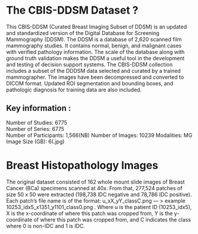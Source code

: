 # The CBIS-DDSM Dataset ? 
This CBIS-DDSM (Curated Breast Imaging Subset of DDSM) is an updated and standardized version of the Digital Database for Screening Mammography (DDSM). The DDSM is a database of 2,620 scanned film mammography studies. It contains normal, benign, and malignant cases with verified pathology information. The scale of the database along with ground truth validation makes the DDSM a useful tool in the development and testing of decision support systems. The CBIS-DDSM collection includes a subset of the DDDSM data selected and curated by a trained mammographer. The images have been decompressed and converted to DICOM format. Updated ROI segmentation and bounding boxes, and pathologic diagnosis for training data are also included.

## Key information :
Number of Studies: 6775 <br />
Number of Series: 6775 <br />
Number of Participants: 1,566(NB) 
Number of Images: 10239 
Modalities: MG 
Image Size (GB): 6(.jpg)


# Breast Histopathology Images
The original dataset consisted of 162 whole mount slide images of Breast Cancer (BCa) specimens scanned at 40x. From that, 277,524 patches of size 50 x 50 were extracted (198,738 IDC negative and 78,786 IDC positive). Each patch’s file name is of the format: u_xX_yY_classC.png — > example 10253_idx5_x1351_y1101_class0.png . Where u is the patient ID (10253_idx5), X is the x-coordinate of where this patch was cropped from, Y is the y-coordinate of where this patch was cropped from, and C indicates the class where 0 is non-IDC and 1 is IDC.
